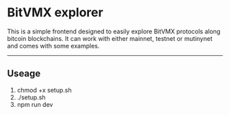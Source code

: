 # BitVMX explorer

This is a simple frontend designed to easily explore BitVMX protocols along bitcoin blockchains. It can work with either mainnet, testnet or mutinynet and comes with some examples.

---
## Useage
1. chmod +x setup.sh
2. ./setup.sh
3. npm run dev
